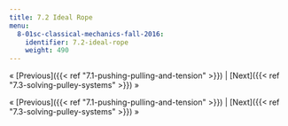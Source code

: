 ```yaml
---
title: 7.2 Ideal Rope
menu:
  8-01sc-classical-mechanics-fall-2016:
    identifier: 7.2-ideal-rope
    weight: 490
---
```

« [Previous]({{< ref "7.1-pushing-pulling-and-tension" >}}) | [Next]({{< ref "7.3-solving-pulley-systems" >}}) »

« [Previous]({{< ref "7.1-pushing-pulling-and-tension" >}}) | [Next]({{< ref "7.3-solving-pulley-systems" >}}) »